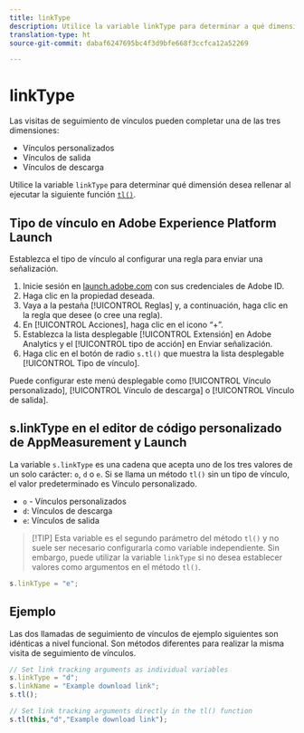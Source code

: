 ```yaml
---
title: linkType
description: Utilice la variable linkType para determinar a qué dimensión de seguimiento de vínculos pertenece la visita.
translation-type: ht
source-git-commit: dabaf6247695bc4f3d9bfe668f3ccfca12a52269

---
```



# linkType

Las visitas de seguimiento de vínculos pueden completar una de las tres dimensiones:

* Vínculos personalizados
* Vínculos de salida
* Vínculos de descarga

Utilice la variable `linkType` para determinar qué dimensión desea rellenar al ejecutar la siguiente función [`tl()`](../functions/tl-method.md).

## Tipo de vínculo en Adobe Experience Platform Launch

Establezca el tipo de vínculo al configurar una regla para enviar una señalización.

1. Inicie sesión en [launch.adobe.com](https://launch.adobe.com) con sus credenciales de Adobe ID.
2. Haga clic en la propiedad deseada.
3. Vaya a la pestaña [!UICONTROL Reglas] y, a continuación, haga clic en la regla que desee (o cree una regla).
4. En [!UICONTROL Acciones], haga clic en el icono “+”.
5. Establezca la lista desplegable [!UICONTROL Extensión] en Adobe Analytics y el [!UICONTROL tipo de acción] en Enviar señalización.
6. Haga clic en el botón de radio `s.tl()` que muestra la lista desplegable [!UICONTROL Tipo de vínculo].

Puede configurar este menú desplegable como [!UICONTROL Vínculo personalizado], [!UICONTROL Vínculo de descarga] o [!UICONTROL Vínculo de salida].

## s.linkType en el editor de código personalizado de AppMeasurement y Launch

La variable `s.linkType` es una cadena que acepta uno de los tres valores de un solo carácter: `o`, `d` o `e`. Si se llama un método `tl()` sin un tipo de vínculo, el valor predeterminado es Vínculo personalizado.

* `o` - Vínculos personalizados
* `d`: Vínculos de descarga
* `e`: Vínculos de salida

>[!TIP] Esta variable es el segundo parámetro del método `tl()` y no suele ser necesario configurarla como variable independiente. Sin embargo, puede utilizar la variable `linkType` si no desea establecer valores como argumentos en el método `tl()`.

```js
s.linkType = "e";
```

## Ejemplo

Las dos llamadas de seguimiento de vínculos de ejemplo siguientes son idénticas a nivel funcional. Son métodos diferentes para realizar la misma visita de seguimiento de vínculos.

```js
// Set link tracking arguments as individual variables
s.linkType = "d";
s.linkName = "Example download link";
s.tl();

// Set link tracking arguments directly in the tl() function
s.tl(this,"d","Example download link");
```
